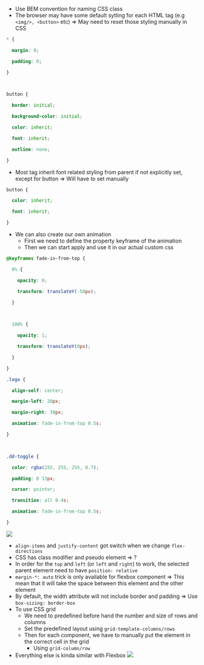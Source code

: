 
- Use BEM convention for naming CSS class
- The browser may have some default sytling for each HTML tag (e.g `<img/>, <button>` etc) => May need to reset those styling manually in CSS
```css
* {

  margin: 0;

  padding: 0;

}

  

button {

  border: initial;

  background-color: initial;

  color: inherit;

  font: inherit;

  outline: none;

}
```

- Most tag inherit font related styling from parent if not explicitly set, except for button => Will have to set manually
```css
button {

  color: inherit;

  font: inherit;

}
```

- We can also create our own animation
	- First we need to define the property keyframe of the animation
	- Then we can start apply and use it in our actual custom css
```css
@keyframes fade-in-from-top {

  0% {

    opacity: 0;

    transform: translateY(-50px);

  }

  

  100% {

    opacity: 1;

    transform: translateY(0px);

  }

}

.logo {

  align-self: center;

  margin-left: 20px;

  margin-right: 30px;

  animation: fade-in-from-top 0.5s;

}

  

.dd-toggle {

  color: rgba(255, 255, 255, 0.7);

  padding: 0 13px;

  cursor: pointer;

  transition: all 0.4s;

  animation: fade-in-from-top 0.5s;

}
```

![](https://i.imgur.com/hm7ZE2T.png)

- `align-items` and `justify-content` got switch when we change `flex-directions`
- CSS has class modifier and pseudo element => ?
- In order for the `top` and `left` (or `left` and `right`) to work, the selected parent element need to have `position: relative`
- `margin-*: auto` trick is only available for flexbox component => This mean that it will take the space between this element and the other element
- By default, the width attribute will not include border and padding => Use `box-sizing: border-box`
- To use CSS grid
	- We need to predefined before hand the number and size of rows and columns
	- Set the predefined layout using `grid-template-columns/rows`
	- Then for each component, we have to manually put the element in the correct cell in the grid 
		- Using `grid-column/row`
- Everything else is kinda similar with Flexbox
![](https://i.imgur.com/tTOBQUU.png)
